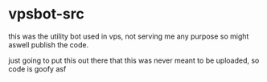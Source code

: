 # vpsbot-src

this was the utility bot used in vps, not serving me any purpose so might aswell publish the code.

just going to put this out there that this was never meant to be uploaded, so code is goofy asf
